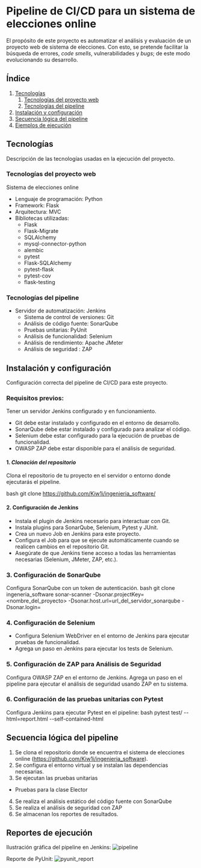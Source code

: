 # Pipeline de CI/CD para un sistema de elecciones online
El propósito de este proyecto es automatizar el análisis y evaluación de un proyecto web de sistema de elecciones. Con esto, se pretende facilitar la búsqueda de errores, *code smells*, vulnerabilidades y *bugs*; de este modo evolucionando su desarrollo.

## Índice
1. [Tecnologías](#tecnologías)
   1. [Tecnologías del proyecto web](#tecnologías-del-proyecto-web)
   2. [Tecnologías del pipeline](#tecnologías-del-pipeline)
2. [Instalación y configuración](#instalación-y-configuración)
3. [Secuencia lógica del pipeline](#secuencia-lógica-del-pipeline)
4. [Ejemplos de ejecución](#ejemplos-de-ejecución)

## Tecnologías

Descripción de las tecnologías usadas en la ejecución del proyecto.

### Tecnologías del proyecto web

Sistema de elecciones online
- Lenguaje de programación: Python
- Framework: Flask
- Arquitectura: MVC
- Bibliotecas utilizadas:
  - Flask
  - Flask-Migrate
  - SQLAlchemy
  - mysql-connector-python
  - alembic
  - pytest
  - Flask-SQLAlchemy
  - pytest-flask   
  - pytest-cov     
  - flask-testing

### Tecnologías del pipeline

- Servidor de automatización: Jenkins
  - Sistema de control de versiones: Git
  - Análisis de código fuente: SonarQube
  - Pruebas unitarias: PyUnit
  - Análisis de funcionalidad: Selenium
  - Análisis de rendimiento: Apache JMeter
  - Análisis de seguridad : ZAP

## Instalación y configuración

Configuración correcta del pipeline de CI/CD para este proyecto.

### Requisitos previos:
Tener un servidor Jenkins configurado y en funcionamiento.
- Git debe estar instalado y configurado en el entorno de desarrollo.
- SonarQube debe estar instalado y configurado para analizar el código.
- Selenium debe estar configurado para la ejecución de pruebas de funcionalidad.
- OWASP ZAP debe estar disponible para el análisis de seguridad.

#### 1. *Clonación del repositorio*
   Clona el repositorio de tu proyecto en el servidor o entorno donde ejecutarás el pipeline.

   bash
   git clone  https://github.com/Kiw1i/ingenieria_software/
   
#### 2. Configuración de Jenkins
- Instala el plugin de Jenkins necesario para interactuar con Git.
- Instala plugins para SonarQube, Selenium, Pytest y JUnit.
- Crea un nuevo Job en Jenkins para este proyecto.
- Configura el Job para que se ejecute automáticamente cuando se realicen cambios en el repositorio Git.
- Asegúrate de que Jenkins tiene acceso a todas las herramientas necesarias (Selenium, JMeter, ZAP, etc.).
### 3. Configuración de SonarQube
Configura SonarQube con un token de autenticación.
   bash
   git clone ingeneria_software sonar-scanner -Dsonar.projectKey=<nombre_del_proyecto> -Dsonar.host.url=url_del_servidor_sonarqube -Dsonar.login=<token>

### 4. Configuración de Selenium
- Configura Selenium WebDriver en el entorno de Jenkins para ejecutar pruebas de funcionalidad.
- Agrega un paso en Jenkins para ejecutar los tests de Selenium.

### 5. Configuración de ZAP para Análisis de Seguridad
Configura OWASP ZAP en el entorno de Jenkins.
Agrega un paso en el pipeline para ejecutar el análisis de seguridad usando ZAP en tu sistema.
### 6. Configuración de las pruebas unitarias con Pytest
Configura Jenkins para ejecutar Pytest en el pipeline:
   bash
   pytest test/ --html=report.html --self-contained-html

## Secuencia lógica del pipeline

1. Se clona el repositorio donde se encuentra el sistema de elecciones online (https://github.com/Kiw1i/ingenieria_software).
2. Se configura el entorno virtual y se instalan las dependencias necesarias.
3. Se ejecutan las pruebas unitarias
  - Pruebas para la clase Elector
4. Se realiza el análisis estático del código fuente con SonarQube
5. Se realiza el análisis de seguridad con ZAP
6. Se almacenan los reportes de resultados.

## Reportes de ejecución

Ilustración gráfica del pipeline en Jenkins:
![pipeline](https://github.com/user-attachments/assets/5866094a-c35b-481e-aee1-d0b491e46189)

Reporte de PyUnit:
![pyunit_report](https://github.com/user-attachments/assets/ecd739f3-eb3b-4403-83f7-5911184538d1)
